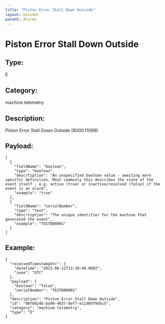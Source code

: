 ```yaml
---
title: "Piston Error Stall Down Outside"
layout: minimal
parent: Alarms
---
```


# Piston Error Stall Down Outside

## Type:

E

## Category:

machine.telemetry

## Description: 

Piston Error Stall Down Outside (8000.11099)

## Payload:

```
[
  {
    "fieldName": "boolean",
    "type": "boolean",
    "descrtiption": "An unspecified boolean value - awaiting more specific definition. Most commonly this describes the state of the event itself - e.g. active (true) or inactive/resolved (false) if the event is an alarm",
    "example": "true"
  },
  {
    "fieldName": "serialNumber",
    "type": "text",
    "descrtiption": "The unique identifier for the machine that generated the event",
    "example": "TEST000001"
  }
]
```

## Example:

```
{
  "receivedTimestampUtc": {
    "dateTime": "2023-06-12T13:10:49.000Z",
    "zone": "UTC"
  },
  "payload": {
    "boolean": "false",
    "serialNumber": "TEST000001"
  },
  "description": "Piston Error Stall Down Outside",
  "id": "08f6024b-ba90-4037-8ef7-e11d05f9dbc5",
  "category": "machine.telemetry",
  "type": "E"
}
```

